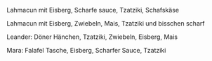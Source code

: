 Lahmacun mit Eisberg, Scharfe sauce, Tzatziki, Schafskäse 

Lahmacun mit Eisberg, Zwiebeln, Mais, Tzatziki und bisschen scharf 


Leander: Döner Hänchen, Tzatziki, Zwiebeln, Eisberg, Mais

Mara: Falafel Tasche, Eisberg, Scharfer Sauce, Tzatziki 

